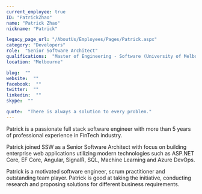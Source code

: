 ```yaml
---
current_employee: true
ID: "PatrickZhao"
name: "Patrick Zhao"
nickname: "Patrick"

legacy_page_url: "/AboutUs/Employees/Pages/Patrick.aspx"
category: "Developers"
role:  "Senior Software Architect"
qualifications:  "Master of Engineering - Software (University of Melbourne)"
location: "Melbourne"

blog:  ""
website:  ""
facebook:  ""
twitter:  ""
linkedin:  ""
skype:  ""

quote:  "There is always a solution to every problem."
---
```


Patrick is a passionate full stack software engineer with more than 5 years of professional experience in FinTech industry.   

Patrick joined SSW as a Senior Software Architect with focus on building enterprise web applications utilizing modern technologies such as ASP.NET Core, EF Core, Angular, SignalR, SQL, Machine Learning and Azure DevOps.  

Patrick is a motivated software engineer, scrum practitioner and outstanding team player. Patrick is good at taking the initiative, conducting research and proposing solutions for different business requirements. 